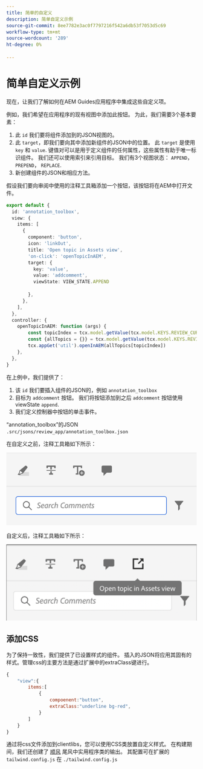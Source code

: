 ```yaml
---
title: 简单的自定义
description: 简单自定义示例
source-git-commit: 8ee7782e3ac0f7797216f542a6db53f7053d5c69
workflow-type: tm+mt
source-wordcount: '289'
ht-degree: 0%

---
```



# 简单自定义示例

现在，让我们了解如何在AEM Guides应用程序中集成这些自定义项。

例如，我们希望在应用程序的现有视图中添加此按钮。
为此，我们需要3个基本要素：

1. 此 `id` 我们要将组件添加到的JSON视图的。
2. 此 `target`，即我们要向其中添加新组件的JSON中的位置。 此 `target` 是使用 `key` 和 `value`. 键值对可以是用于定义组件的任何属性，这些属性有助于唯一标识组件。
我们还可以使用索引来引用目标。
我们有3个视图状态：  `APPEND`， `PREPEND`， `REPLACE`.
3. 新创建组件的JSON和相应方法。

假设我们要向审阅中使用的注释工具箱添加一个按钮，该按钮将在AEM中打开文件。

```typescript
export default {
  id: 'annotation_toolbox', 
  view: {
    items: [
      {
        component: 'button',
        icon: 'linkOut',
        title: 'Open topic in Assets view',
        'on-click': 'openTopicInAEM',
        target: {
          key: 'value',
          value: 'addcomment',
          viewState: VIEW_STATE.APPEND

        },
      },
    ],
  },
  controller: {
    openTopicInAEM: function (args) {
        const topicIndex = tcx.model.getValue(tcx.model.KEYS.REVIEW_CURR_TOPIC)
        const {allTopics = {}} = tcx.model.getValue(tcx.model.KEYS.REVIEW_DATA) || {}
        tcx.appGet('util').openInAEM(allTopics[topicIndex])
    },
  },
}
```

在上例中，我们提供了：

1. 该 `id` 我们要插入组件的JSON的，例如 `annotation_toolbox`
2. 目标为 `addcomment` 按钮。 我们将按钮添加到之后 `addcomment` 按钮使用viewState `append`.
3. 我们定义控制器中按钮的单击事件。

“annotation_toolbox”的JSON  `.src/jsons/review_app/annotation_toolbox.json`

在自定义之前，注释工具箱如下所示：

![annotation-toolbox](imgs/annotation_toolbox.png "注释工具箱")

自定义后，注释工具箱如下所示：

![customized-annotation-toolbox](imgs/customised_annotation_toolbox.png "自定义注释工具箱")

## 添加CSS

为了保持一致性，我们提供了已设置样式的组件。 插入的JSON将应用其固有的样式。管理css的主要方法是通过扩展中的extraClass键进行。

```js
{    
    "view":{
        items:[
            {
                compoenent:"button",
                extraClass:"underline bg-red",
            }
        ]
    }
}
```

通过将css文件添加到clientlibs，您可以使用CSS类放置自定义样式。 在构建期间，我们还创建了 [顺风](https://tailwindcss.com/docs/utility-first) 尾风中实用程序类的输出。 其配置可在扩展的 `tailwind.config.js` 在 `./tailwind.config.js`

